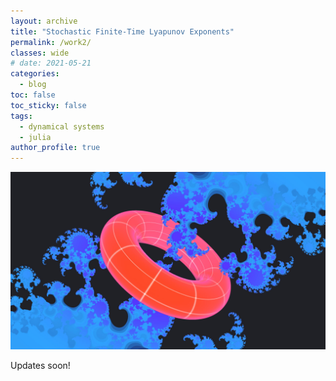 ```yaml
---
layout: archive
title: "Stochastic Finite-Time Lyapunov Exponents" 
permalink: /work2/
classes: wide
# date: 2021-05-21
categories:
  - blog
toc: false
toc_sticky: false
tags:
  - dynamical systems
  - julia
author_profile: true
---
```

![These bubbles are beautiful!](/assets/images/julia1.jpg)

Updates soon!
